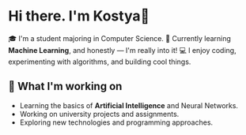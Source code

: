 # Hi there. I'm Kostya👋

🎓 I'm a student majoring in Computer Science.
🌱 Currently learning **Machine Learning**, and honestly — I'm really into it!
💻 I enjoy coding, experimenting with algorithms, and building cool things.

## 🚀 What I'm working on

- Learning the basics of **Artificial Intelligence** and Neural Networks.
- Working on university projects and assignments.
- Exploring new technologies and programming approaches.

<!--
**Shulquoir/Shulquoir** is a ✨ _special_ ✨ repository because its `README.md` (this file) appears on your GitHub profile.

Here are some ideas to get you started:

- 🔭 I’m currently working on ...
- 🌱 I’m currently learning ...
- 👯 I’m looking to collaborate on ...
- 🤔 I’m looking for help with ...
- 💬 Ask me about ...
- 📫 How to reach me: ...
- 😄 Pronouns: ...
- ⚡ Fun fact: ...
-->
